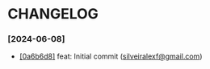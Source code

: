 # CHANGELOG


### [2024-06-08]
 * [[0a6b6d8]](https://github.com/silveiralexf/goflat/0a6b6d8315ea36dd1be6de5970382ab8f46ad533) feat: Initial commit (silveiralexf@gmail.com)



